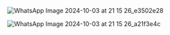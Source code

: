![WhatsApp Image 2024-10-03 at 21 15 26_e3502e28](https://github.com/user-attachments/assets/2db0b95c-2011-46aa-bb1c-25094b2cf722)


![WhatsApp Image 2024-10-03 at 21 15 26_a21f3e4c](https://github.com/user-attachments/assets/22259bf3-5fde-455c-996a-e3fc93a40b3d)
